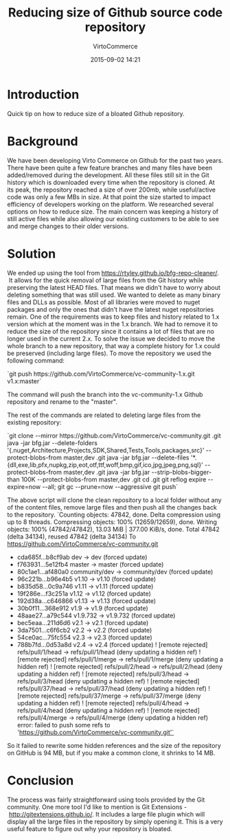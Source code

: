 ﻿---
author: VirtoCommerce
category: Technical
date: 2015-09-02 14:21
excerpt: Quick tip on how to reduce size of a bloated Github repository. 
permalink: blog/reducing-size-of-github-source-code-repository
tags: [Announcements, open source, CodeProject, Github]
title: "Reducing size of Github source code repository"
---
# Introduction

Quick tip on how to reduce size of a bloated Github repository.

# Background

We have been developing Virto Commerce on Github for the past two years. There have been quite a few feature branches and many files have been added/removed during the development. All these files still sit in the Git history which is downloaded every time when the repository is cloned. At its peak, the repository reached a size of over 200mb, while useful/active code was only a few MBs in size. At that point the size started to impact efficiency of developers working on the platform. We researched several options on how to reduce size. The main concern was keeping a history of still active files while also allowing our existing customers to be able to see and merge changes to their older versions.

# Solution

We ended up using the tool from <a href="https://rtyley.github.io/bfg-repo-cleaner/" target="_blank">https://rtyley.github.io/bfg-repo-cleaner/</a>.  It allows for the quick removal of large files from the Git history while preserving the latest HEAD files. That means we didn't have to worry about deleting something that was still used. We wanted to delete as many binary files and DLLs as possible. Most of all libraries were moved to nuget packages and only the ones that didn't have the latest nuget repositories remain. One of the requirements was to keep files and history related to 1.x version which at the moment was in the 1.x branch. We had to remove it to reduce the size of the repository since it contains a lot of files that are no longer used in the current 2.x. To solve the issue we decided to move the whole branch to a new repository, that way a complete history for 1.x could be preserved (including large files). To move the repository we used the following command:

<span class="code-block">
`git push https://github.com/VirtoCommerce/vc-community-1.x.git v1.x:master`
</span>

The command will push the branch into the vc-community-1.x Github repository and rename to the "master".

The rest of the commands are related to deleting large files from the existing repository:

<span class="code-block">
`git clone --mirror https://github.com/VirtoCommerce/vc-community.git .git
java -jar bfg.jar --delete-folders '{.nuget,Architecture,Projects,SDK,Shared,Tests,Tools,packages,src}' --protect-blobs-from master,dev .git
java -jar bfg.jar --delete-files '*.{dll,exe,lib,pfx,nupkg,zip,eot,otf,ttf,woff,bmp,gif,ico,jpg,jpeg,png,sql}' --protect-blobs-from master,dev .git
java -jar bfg.jar --strip-blobs-bigger-than 100K --protect-blobs-from master,dev .git
cd .git
git reflog expire --expire=now --all; git gc --prune=now --aggressive
git push`
</span>

The above script will clone the clean repository to a local folder without any of the content files, remove large files and then push all the changes back to the repository.
<span class="code-block">
`Counting objects: 47842, done.
Delta compression using up to 8 threads.
Compressing objects: 100% (12659/12659), done.
Writing objects: 100% (47842/47842), 13.03 MiB | 377.00 KiB/s, done.
Total 47842 (delta 34134), reused 47842 (delta 34134)
To https://github.com/VirtoCommerce/vc-community.git
+ cda685f...b8cf9ab dev -&gt; dev (forced update)
+ f763931...5e12fb4 master -&gt; master (forced update)
+ 80c1ae1...af480a0 community/dev -&gt; community/dev (forced update)
+ 96c221b...b96e4b5 v1.10 -&gt; v1.10 (forced update)
+ b835d58...0c9a746 v1.11 -&gt; v1.11 (forced update)
+ 19f286e...f3c251a v1.12 -&gt; v1.12 (forced update)
+ 192d38a...c646866 v1.13 -&gt; v1.13 (forced update)
+ 30b0f11...368e912 v1.9 -&gt; v1.9 (forced update)
+ 48aae27...a79c544 v1.9.732 -&gt; v1.9.732 (forced update)
+ bec5eaa...211d6d6 v2.1 -&gt; v2.1 (forced update)
+ 3da7501...c6f6cb2 v2.2 -&gt; v2.2 (forced update)
+ 54ce0ac...75fc554 v2.3 -&gt; v2.3 (forced update)
+ 788b7fd...0d53a8d v2.4 -&gt; v2.4 (forced update)
! [remote rejected] refs/pull/1/head -&gt; refs/pull/1/head (deny updating a hidden ref)
! [remote rejected] refs/pull/1/merge -&gt; refs/pull/1/merge (deny updating a hidden ref)
! [remote rejected] refs/pull/2/head -&gt; refs/pull/2/head (deny updating a hidden ref)
! [remote rejected] refs/pull/3/head -&gt; refs/pull/3/head (deny updating a hidden ref)
! [remote rejected] refs/pull/37/head -&gt; refs/pull/37/head (deny updating a hidden ref)
! [remote rejected] refs/pull/37/merge -&gt; refs/pull/37/merge (deny updating a hidden ref)
! [remote rejected] refs/pull/4/head -&gt; refs/pull/4/head (deny updating a hidden ref)
! [remote rejected] refs/pull/4/merge -&gt; refs/pull/4/merge (deny updating a hidden ref)
error: failed to push some refs to 'https://github.com/VirtoCommerce/vc-community.git'`
</span>

So it failed to rewrite some hidden references and the size of the repository on GitHub is 94 MB, but if you make a common clone, it shrinks to 14 MB.

# Conclusion

The process was fairly straightforward using tools provided by the Git community. One more tool I'd like to mention is Git Extensions - <a href="http://gitextensions.github.io/" target="_blank">http://gitextensions.github.io/</a>. It includes a large file plugin which will display all the large files in the repository by simply opening it. This is a very useful feature to figure out why your repository is bloated.